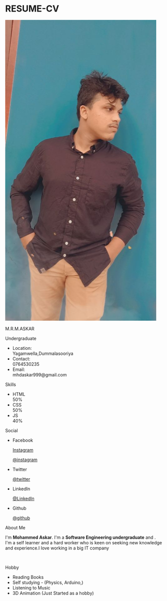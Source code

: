 # RESUME-CV
<!DOCTYPE html>
<html lang="en">

<head>
    <meta charset="UTF-8">
    <meta http-equiv="X-UA-Compatible" content="IE=edge">
    <meta name="viewport" content="width=device-width, initial-scale=1.0">
    <link rel="stylesheet" href="/My CV.css">
    <title>Resume/CV</title>
</head>

<body>
    <div class="resume">
        <div class="resume_left">
            <div class="resume_profile">
                <img src="myimage (1).jpg" alt="CV profile">
            </div>
            <div class="resume_content">
                <div class="resume_item resume_info">
                    <div class="title">
                        <p class="bold">M.R.M.ASKAR</p>
                        <p class="regular">Undergraduate</p>
                    </div>
                    <ul>
                        <li>
                            <div class="icon">Location: </div>
                            <div class="data">Yagamwella,Dummalasooriya</div>
                        </li>
                        <li>
                            <div class="icon">Contact: </div>
                            <div class="data">0764530235</div>
                        </li>
                        <li>
                            <div class="icon">Email: </div>
                            <div class="data">mhdaskar999@gmail.com</div>
                        </li>
                    </ul>
                </div>
                <div class="resume_item resume_skills">
                    <div class="title">
                        <p class="bold">Skills</p>
                    </div>
                    <ul>
                        <li>
                            <div class="skill_name"> HTML </div>
                            <div class="skill_progress">
                                <span style="width: 50%;"></span>
                            </div>
                            <div class="skill_per">50%</div>
                        </li>
                        <li>
                            <div class="skill_name"> CSS </div>
                            <div class="skill_progress">
                                <span style="width: 50%;"></span>
                            </div>
                            <div class="skill_per">50%</div>
                        </li>
                        <li>
                            <div class="skill_name"> JS </div>
                            <div class="skill_progress">
                                <span style="width: 40%;"></span>
                            </div>
                            <div class="skill_per">40%</div>
                        </li>
                    </ul>
                </div>
                <div class="resume_item resume_social">
                    <div class="title">
                        <p class="bold">Social</p>
                    </div>
                    <ul>
                        <li>
                            <div class="data">
                                <p class="semi_bold">
                                    Facebook
                                </p>
                                <p><a href="https://www.facebook.com/mohammed.askar.144181/</a></p>
                            </div>
                        </li>
                        <li>
                            <div class="data">
                                <p class="semi_bold">
                                    Instagram
                                </p>
                                <p><a href="https://www.instagram.com/mhdaskar999/">@instagram</a></p>
                            </div>
                        </li>
                        <li>
                            <div class="data">
                                <p class="semi_bold">
                                    Twitter
                                </p>
                                <p><a href="https://twitter.com/Mhdak999">@twitter</a></p>
                            </div>
                        </li>
                        <li>
                            <div class="data">
                                <p class="semi_bold">
                                    LinkedIn
                                </p>
                                <p><a href="https://www.linkedin.com/in/mohammed-askar-518247222/">@LinkedIn</a></p>
                            </div>
                        </li>
                        <li>
                            <div class="data">
                                <p class="semi_bold">
                                    Github
                                </p>
                                <p><a href="https://github.com/mhdaskar">@github</a></p>
                            </div>
                        </li>
                    </ul>
                </div>
            </div>
        </div>
        <div class="resume_right">
            <div class="resume_item resume_about">
                <div class="title">
                    <p class="bold">About Me</p>
                </div>
                <p>I'm <strong>Mohammed Askar</strong>. I'm a <strong>Software Engineering undergraduate</strong> and . I'm a self learner and a hard worker who is keen on seeking new knowledge and experience.I love working in a big IT company</p>
            </div>
           <br>
            <div class="resume_item resume_hobby">
                <div class="title">
                    <p class="bold">Hobby</p>
                </div>
                <ul>
                    <li>Reading Books</li>
                    <li>Self studying - (Physics, Arduino,)</li>
                    <li>Listening to Music</li>
                    <li>3D Animation (Just Started as a hobby)</li>
                </ul> 
            </div>
        </div>
    </div>
</body>
